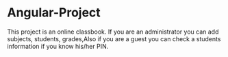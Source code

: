 # Angular-Project

This project is an online classbook. If you are an administrator you can add subjects, students, grades,Also if you are a guest you can check a students information if you know his/her PIN.

